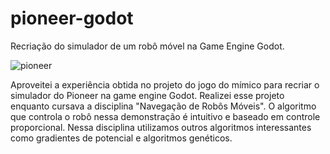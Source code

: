 # pioneer-godot
Recriação do simulador de um robô móvel na Game Engine Godot.

![pioneer](https://user-images.githubusercontent.com/75226172/189783924-2c64115f-507a-475e-9d70-393d376e24c7.gif)


Aproveitei a experiência obtida no projeto do jogo do mímico para recriar o simulador do Pioneer na game engine Godot. Realizei esse projeto enquanto cursava a disciplina "Navegação de Robôs Móveis". O algoritmo que controla o robô nessa demonstração é intuitivo e baseado em controle proporcional. Nessa disciplina utilizamos outros algoritmos interessantes como gradientes de potencial e algoritmos genéticos.
